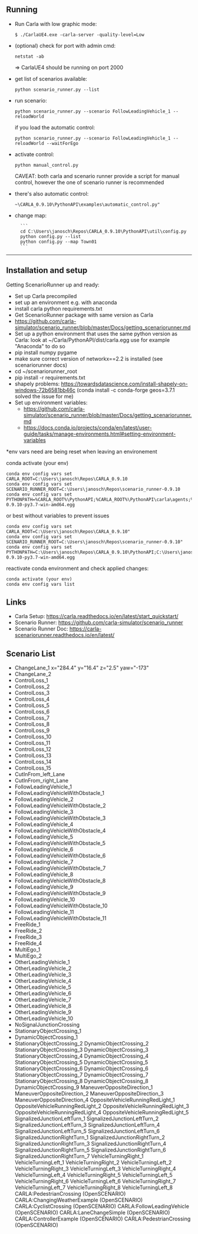 ## Running
- Run Carla with low graphic mode: 

	```$ ./CarlaUE4.exe -carla-server -quality-level=Low```
- (optional) check for port with admin cmd:

	```netstat -ab```

	=> CarlaUE4 should be running on port 2000
- get list of scenarios available:

	```python scenario_runner.py --list```

- run scenario:

	```python scenario_runner.py --scenario FollowLeadingVehicle_1 --reloadWorld```
	
	if you load the automatic control:
	
	```python scenario_runner.py --scenario FollowLeadingVehicle_1 --reloadWorld --waitForEgo```

- activate control:

	```python manual_control.py```
	
	CAVEAT: both carla and scenario runner provide a script for manual control, however the one of scenario runner is recommended
	
- there's also automatic control:

	```~\CARLA_0.9.10\PythonAPI\examples\automatic_control.py"```
	
- change map: 

		```
		cd C:\Users\janosch\Repos\CARLA_0.9.10\PythonAPI\util\config.py
		python config.py --list
		python config.py --map Town01
		```


------
## Installation and setup
Getting ScenarioRunner up and ready:

- Set up Carla precompiled
- set up an environment e.g. with anaconda
- install carla python requirements.txt
- Get ScenarioRunner package with same version as Carla 
- https://github.com/carla-simulator/scenario_runner/blob/master/Docs/getting_scenariorunner.md
- Set up a python environment that uses the same python version as Carla:
	look at ~/Carla/PythonAPI/dist/carla<Version>.egg
	use for example "Anaconda" to do so
- pip install numpy pygame
- make sure correct version of networkx==2.2 is installed (see scenariorunner docs)
- cd ~/scenariorunner_root
- pip install -r requirements.txt
- shapely problems: https://towardsdatascience.com/install-shapely-on-windows-72b6581bb46c (conda install -c conda-forge geos=3.7.1 solved the issue for me)
- Set up environment variables:
	- https://github.com/carla-simulator/scenario_runner/blob/master/Docs/getting_scenariorunner.md
	- https://docs.conda.io/projects/conda/en/latest/user-guide/tasks/manage-environments.html#setting-environment-variables

*env vars need are being reset when leaving an environement

conda activate (your env)

```
conda env config vars set CARLA_ROOT=C:\Users\janosch\Repos\CARLA_0.9.10
conda env config vars set SCENARIO_RUNNER_ROOT=C:\Users\janosch\Repos\scenario_runner-0.9.10
conda env config vars set PYTHONPATH=%CARLA_ROOT%\PythonAPI;%CARLA_ROOT%\PythonAPI\carla\agents;%CARLA_ROOT%\PythonAPI\carla\dist\carla-0.9.10-py3.7-win-amd64.egg
```
or best without variables to prevent issues
```
conda env config vars set CARLA_ROOT=C:\Users\janosch\Repos\CARLA_0.9.10"
conda env config vars set SCENARIO_RUNNER_ROOT=C:\Users\janosch\Repos\scenario_runner-0.9.10"
conda env config vars set PYTHONPATH=C:\Users\janosch\Repos\CARLA_0.9.10\PythonAPI;C:\Users\janosch\Repos\CARLA_0.9.10\PythonAPI\carla;C:\Users\janosch\Repos\CARLA_0.9.10\PythonAPI\carla\agents;C:\Users\janosch\Repos\CARLA_0.9.10\PythonAPI\carla\dist\carla-0.9.10-py3.7-win-amd64.egg
```

reactivate conda environment and check applied changes:
```
conda activate (your env)
conda env config vars list
```

## Links
- Carla Setup: https://carla.readthedocs.io/en/latest/start_quickstart/
- Scenario Runner: https://github.com/carla-simulator/scenario_runner
- Scenario Runner Doc: https://carla-scenariorunner.readthedocs.io/en/latest/

## Scenario List
- ChangeLane_1 x="284.4" y="16.4" z="2.5" yaw="-173"
- ChangeLane_2
- ControlLoss_1
- ControlLoss_2
- ControlLoss_3
- ControlLoss_4
- ControlLoss_5
- ControlLoss_6
- ControlLoss_7
- ControlLoss_8
- ControlLoss_9
- ControlLoss_10
- ControlLoss_11
- ControlLoss_12
- ControlLoss_13
- ControlLoss_14
- ControlLoss_15
- CutInFrom_left_Lane
- CutInFrom_right_Lane
- FollowLeadingVehicle_1
- FollowLeadingVehicleWithObstacle_1
- FollowLeadingVehicle_2
- FollowLeadingVehicleWithObstacle_2
- FollowLeadingVehicle_3
- FollowLeadingVehicleWithObstacle_3
- FollowLeadingVehicle_4
- FollowLeadingVehicleWithObstacle_4
- FollowLeadingVehicle_5
- FollowLeadingVehicleWithObstacle_5
- FollowLeadingVehicle_6
- FollowLeadingVehicleWithObstacle_6
- FollowLeadingVehicle_7
- FollowLeadingVehicleWithObstacle_7
- FollowLeadingVehicle_8
- FollowLeadingVehicleWithObstacle_8
- FollowLeadingVehicle_9
- FollowLeadingVehicleWithObstacle_9
- FollowLeadingVehicle_10
- FollowLeadingVehicleWithObstacle_10
- FollowLeadingVehicle_11
- FollowLeadingVehicleWithObstacle_11
- FreeRide_1
- FreeRide_2
- FreeRide_3
- FreeRide_4
- MultiEgo_1
- MultiEgo_2
- OtherLeadingVehicle_1
- OtherLeadingVehicle_2
- OtherLeadingVehicle_3
- OtherLeadingVehicle_4
- OtherLeadingVehicle_5
- OtherLeadingVehicle_6
- OtherLeadingVehicle_7
- OtherLeadingVehicle_8
- OtherLeadingVehicle_9
- OtherLeadingVehicle_10
- NoSignalJunctionCrossing
- StationaryObjectCrossing_1
- DynamicObjectCrossing_1
- StationaryObjectCrossing_2
DynamicObjectCrossing_2
StationaryObjectCrossing_3
DynamicObjectCrossing_3
StationaryObjectCrossing_4
DynamicObjectCrossing_4
StationaryObjectCrossing_5
DynamicObjectCrossing_5
StationaryObjectCrossing_6
DynamicObjectCrossing_6
StationaryObjectCrossing_7
DynamicObjectCrossing_7
StationaryObjectCrossing_8
DynamicObjectCrossing_8
DynamicObjectCrossing_9
ManeuverOppositeDirection_1
ManeuverOppositeDirection_2
ManeuverOppositeDirection_3
ManeuverOppositeDirection_4
OppositeVehicleRunningRedLight_1
OppositeVehicleRunningRedLight_2
OppositeVehicleRunningRedLight_3
OppositeVehicleRunningRedLight_4
OppositeVehicleRunningRedLight_5
SignalizedJunctionLeftTurn_1
SignalizedJunctionLeftTurn_2
SignalizedJunctionLeftTurn_3
SignalizedJunctionLeftTurn_4
SignalizedJunctionLeftTurn_5
SignalizedJunctionLeftTurn_6
SignalizedJunctionRightTurn_1
SignalizedJunctionRightTurn_2
SignalizedJunctionRightTurn_3
SignalizedJunctionRightTurn_4
SignalizedJunctionRightTurn_5
SignalizedJunctionRightTurn_6
SignalizedJunctionRightTurn_7
VehicleTurningRight_1
VehicleTurningLeft_1
VehicleTurningRight_2
VehicleTurningLeft_2
VehicleTurningRight_3
VehicleTurningLeft_3
VehicleTurningRight_4
VehicleTurningLeft_4
VehicleTurningRight_5
VehicleTurningLeft_5
VehicleTurningRight_6
VehicleTurningLeft_6
VehicleTurningRight_7
VehicleTurningLeft_7
VehicleTurningRight_8
VehicleTurningLeft_8
CARLA:PedestrianCrossing (OpenSCENARIO)
CARLA:ChangingWeatherExample (OpenSCENARIO)
CARLA:CyclistCrossing (OpenSCENARIO)
CARLA:FollowLeadingVehicle (OpenSCENARIO)
CARLA:LaneChangeSimple (OpenSCENARIO)
CARLA:ControllerExample (OpenSCENARIO)
CARLA:PedestrianCrossing (OpenSCENARIO)
